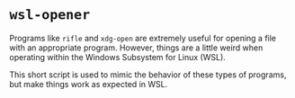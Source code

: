 # `wsl-opener`

Programs like `rifle` and `xdg-open` are extremely useful for opening a
file with an appropriate program. However, things are a little weird
when operating within the Windows Subsystem for Linux (WSL).

This short script is used to mimic the behavior of these types of
programs, but make things work as expected in WSL.
